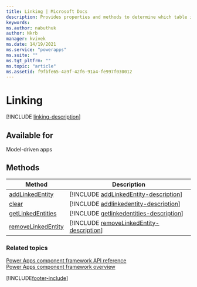 ```yaml
---
title: Linking | Microsoft Docs
description: Provides properties and methods to determine which table is linked and to get all the tables linked.
keywords:
ms.author: nabuthuk
author: Nkrb
manager: kvivek
ms.date: 14/19/2021
ms.service: "powerapps"
ms.suite: ""
ms.tgt_pltfrm: ""
ms.topic: "article"
ms.assetid: f9fbfe65-4a9f-42f6-91a4-fe997f030012
---
```


# Linking

[!INCLUDE [linking-description](includes/linking-description.md)]

## Available for

Model-driven apps

## Methods

| Method                                              | Description                                                                                     |
| --------------------------------------------------- | ----------------------------------------------------------------------------------------------- |
| [addLinkedEntity](linking/addLinkedEntity.md)       | [!INCLUDE [addLinkedEntity-description](linking/includes/addLinkedEntity-description.md)]       |
| [clear](linking/clear.md)                           | [!INCLUDE [addlinkedentity-description](linking/includes/clear-description.md)]                 |
| [getLinkedEntities](linking/getlinkedentities.md)   | [!INCLUDE [getlinkedentities-description](linking/includes/getlinkedentities-description.md)]   |
| [removeLinkedEntity](linking/removeLinkedEntity.md) | [!INCLUDE [removeLinkedEntity-description](linking/includes/removeLinkedEntity-description.md)] |

### Related topics

[Power Apps component framework API reference](../reference/index.md)<br/>
[Power Apps component framework overview](../overview.md)

[!INCLUDE[footer-include](../../../includes/footer-banner.md)]
